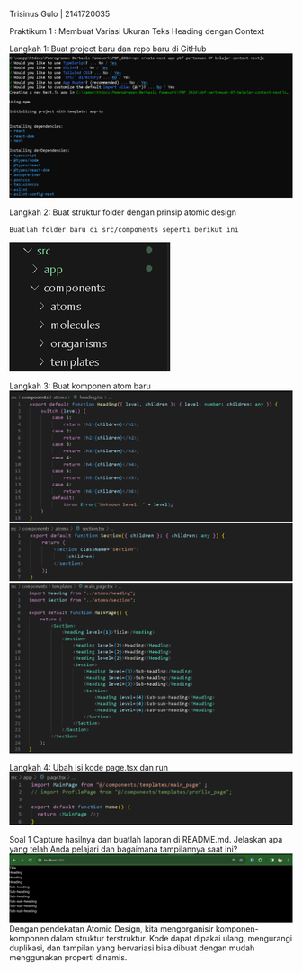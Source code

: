 Trisinus Gulo | 2141720035

Praktikum 1 : Membuat Variasi Ukuran Teks Heading dengan Context

Langkah 1: Buat project baru dan repo baru di GitHub
![test](img/Langkah1_Prak1.png)

Langkah 2: Buat struktur folder dengan prinsip atomic design
```bash
Buatlah folder baru di src/components seperti berikut ini
```
![test](img/Langkah2_Prak1.png)

Langkah 3: Buat komponen atom baru
![test](img/Langkah3_Prak1.png)
![test](img/Langkah4_Prak3.png)
![test](img/Langkah5_Prak3.png)

Langkah 4: Ubah isi kode page.tsx dan run
![test](img/Langkah6_Prak3.png)

Soal 1
Capture hasilnya dan buatlah laporan di README.md. Jelaskan apa yang telah Anda pelajari dan bagaimana tampilannya saat ini?
![test](img/hasil_Prak1.png)
Dengan pendekatan Atomic Design, kita mengorganisir komponen-komponen dalam struktur terstruktur. Kode dapat dipakai ulang, mengurangi duplikasi, dan tampilan yang bervariasi bisa dibuat dengan mudah menggunakan properti dinamis.

